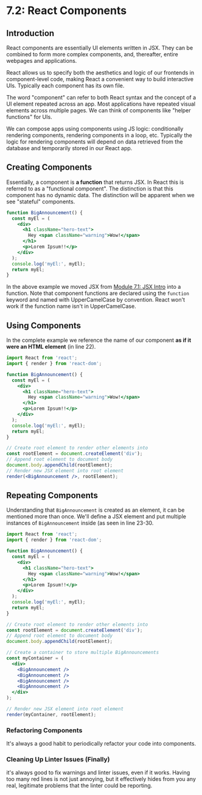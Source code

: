 # 7.2: React Components

## Introduction

React components are essentially UI elements written in JSX. They can be combined to form more complex components, and, thereafter, entire webpages and applications.&#x20;

React allows us to specify both the aesthetics and logic of our frontends in component-level code, making React a convenient way to build interactive UIs. Typically each component has its own file.

The word "component" can refer to both React syntax and the concept of a UI element repeated across an app. Most applications have repeated visual elements across multiple pages. We can think of components like "helper functions" for UIs.

We can compose apps using components using JS logic: conditionally rendering components, rendering components in a loop, etc. Typically the logic for rendering components will depend on data retrieved from the database and temporarily stored in our React app.

## Creating Components

Essentially, a component is **a function** that returns JSX. In React this is referred to as a "functional component". The distinction is that this component has no dynamic data. The distinction will be apparent when we see "stateful" components.

```jsx
function BigAnnouncement() {
  const myEl = (
    <div>
      <h1 className="hero-text">
        Hey <span className="warning">Wow!</span>
      </h1>
      <p>Lorem Ipsum!!</p>
    </div>
  );
  console.log('myEl:', myEl);
  return myEl;
}
```

In the above example we moved JSX from [Module 7.1: JSX Intro](https://github.com/rocketacademy/bootcamp-docs/blob/master/7-react/7.1-jsx-intro#jsx-with-multiple-elements) into a function. Note that component functions are declared using the `function` keyword and named with UpperCamelCase by convention. React won't work if the function name isn't in UpperCamelCase.

## Using Components

In the complete example we reference the name of our component **as if it were an HTML element** (in line 22).

```jsx
import React from 'react';
import { render } from 'react-dom';

function BigAnnouncement() {
  const myEl = (
    <div>
      <h1 className="hero-text">
        Hey <span className="warning">Wow!</span>
      </h1>
      <p>Lorem Ipsum!!</p>
    </div>
  );
  console.log('myEl:', myEl);
  return myEl;
}

// Create root element to render other elements into
const rootElement = document.createElement('div');
// Append root element to document body
document.body.appendChild(rootElement);
// Render new JSX element into root element
render(<BigAnnouncement />, rootElement);
```

## Repeating Components

Understanding that `BigAnnouncement` is created as an element, it can be mentioned more than once. We'll define a JSX element and put multiple instances of `BigAnnouncement` inside (as seen in line 23-30.

```jsx
import React from 'react';
import { render } from 'react-dom';

function BigAnnouncement() {
  const myEl = (
    <div>
      <h1 className="hero-text">
        Hey <span className="warning">Wow!</span>
      </h1>
      <p>Lorem Ipsum!!</p>
    </div>
  );
  console.log('myEl:', myEl);
  return myEl;
}

// Create root element to render other elements into
const rootElement = document.createElement('div');
// Append root element to document body
document.body.appendChild(rootElement);

// Create a container to store multiple BigAnnouncements
const myContainer = (
  <div>
    <BigAnnouncement />
    <BigAnnouncement />
    <BigAnnouncement />
    <BigAnnouncement />
  </div>
);

// Render new JSX element into root element
render(myContainer, rootElement);
```

### Refactoring Components

It's always a good habit to periodically refactor your code into components.

### Cleaning Up Linter Issues (Finally)

it's always good to fix warnings and linter issues, even if it works. Having too many red lines is not just annoying, but it effectively hides from you any real, legitimate problems that the linter could be reporting.
